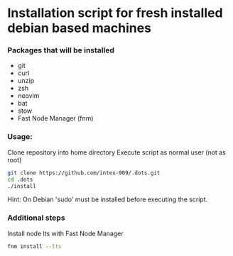 # Installation script for fresh installed debian based machines

### Packages that will be installed
- git
- curl
- unzip
- zsh
- neovim
- bat
- stow
- Fast Node Manager (fnm)

### Usage:
Clone repository into home directory
Execute script as normal user (not as root)
```bash
git clone https://github.com/intex-909/.dots.git
cd .dots
./install
```

Hint:
On Debian 'sudo' must be installed before executing the script.

### Additional steps
Install node lts with Fast Node Manager
```bash
fnm install --lts
```
